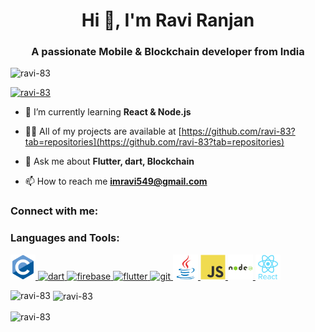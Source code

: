<h1 align="center">Hi 👋, I'm Ravi Ranjan</h1>
<h3 align="center">A passionate Mobile & Blockchain developer from India</h3>

<p align="left"> <img src="https://komarev.com/ghpvc/?username=ravi-83&label=Profile%20views&color=0e75b6&style=flat" alt="ravi-83" /> </p>

<p align="left"> <a href="https://github.com/ryo-ma/github-profile-trophy"><img src="https://github-profile-trophy.vercel.app/?username=ravi-83" alt="ravi-83" /></a> </p>

- 🌱 I’m currently learning **React & Node.js**

- 👨‍💻 All of my projects are available at [https://github.com/ravi-83?tab=repositories](https://github.com/ravi-83?tab=repositories)

- 💬 Ask me about **Flutter, dart, Blockchain**

- 📫 How to reach me **imravi549@gmail.com**

<h3 align="left">Connect with me:</h3>
<p align="left">
</p>

<h3 align="left">Languages and Tools:</h3>
<p align="left"> <a href="https://www.cprogramming.com/" target="_blank" rel="noreferrer"> <img src="https://raw.githubusercontent.com/devicons/devicon/master/icons/c/c-original.svg" alt="c" width="40" height="40"/> </a> <a href="https://dart.dev" target="_blank" rel="noreferrer"> <img src="https://www.vectorlogo.zone/logos/dartlang/dartlang-icon.svg" alt="dart" width="40" height="40"/> </a> <a href="https://firebase.google.com/" target="_blank" rel="noreferrer"> <img src="https://www.vectorlogo.zone/logos/firebase/firebase-icon.svg" alt="firebase" width="40" height="40"/> </a> <a href="https://flutter.dev" target="_blank" rel="noreferrer"> <img src="https://www.vectorlogo.zone/logos/flutterio/flutterio-icon.svg" alt="flutter" width="40" height="40"/> </a> <a href="https://git-scm.com/" target="_blank" rel="noreferrer"> <img src="https://www.vectorlogo.zone/logos/git-scm/git-scm-icon.svg" alt="git" width="40" height="40"/> </a> <a href="https://www.java.com" target="_blank" rel="noreferrer"> <img src="https://raw.githubusercontent.com/devicons/devicon/master/icons/java/java-original.svg" alt="java" width="40" height="40"/> </a> <a href="https://developer.mozilla.org/en-US/docs/Web/JavaScript" target="_blank" rel="noreferrer"> <img src="https://raw.githubusercontent.com/devicons/devicon/master/icons/javascript/javascript-original.svg" alt="javascript" width="40" height="40"/> </a> <a href="https://nodejs.org" target="_blank" rel="noreferrer"> <img src="https://raw.githubusercontent.com/devicons/devicon/master/icons/nodejs/nodejs-original-wordmark.svg" alt="nodejs" width="40" height="40"/> </a> <a href="https://reactjs.org/" target="_blank" rel="noreferrer"> <img src="https://raw.githubusercontent.com/devicons/devicon/master/icons/react/react-original-wordmark.svg" alt="react" width="40" height="40"/> </a> </p>

<p><img align="left" src="https://github-readme-stats.vercel.app/api/top-langs?username=ravi-83&show_icons=true&locale=en&layout=compact" alt="ravi-83" /></p>

<p>&nbsp;<img align="center" src="https://github-readme-stats.vercel.app/api?username=ravi-83&show_icons=true&locale=en" alt="ravi-83" /></p>

<p><img align="center" src="https://github-readme-streak-stats.herokuapp.com/?user=ravi-83&" alt="ravi-83" /></p>

